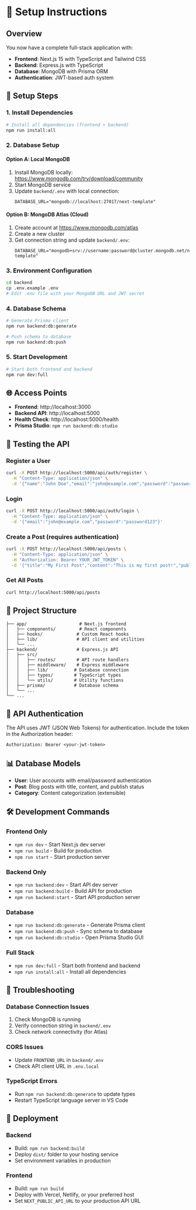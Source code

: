# 🚀 Setup Instructions

## Overview
You now have a complete full-stack application with:
- **Frontend**: Next.js 15 with TypeScript and Tailwind CSS
- **Backend**: Express.js with TypeScript
- **Database**: MongoDB with Prisma ORM
- **Authentication**: JWT-based auth system

## 🔧 Setup Steps

### 1. Install Dependencies
```bash
# Install all dependencies (frontend + backend)
npm run install:all
```

### 2. Database Setup

#### Option A: Local MongoDB
1. Install MongoDB locally: https://www.mongodb.com/try/download/community
2. Start MongoDB service
3. Update `backend/.env` with local connection:
   ```
   DATABASE_URL="mongodb://localhost:27017/next-template"
   ```

#### Option B: MongoDB Atlas (Cloud)
1. Create account at https://www.mongodb.com/atlas
2. Create a new cluster
3. Get connection string and update `backend/.env`:
   ```
   DATABASE_URL="mongodb+srv://username:password@cluster.mongodb.net/next-template"
   ```

### 3. Environment Configuration
```bash
cd backend
cp .env.example .env
# Edit .env file with your MongoDB URL and JWT secret
```

### 4. Database Schema
```bash
# Generate Prisma client
npm run backend:db:generate

# Push schema to database
npm run backend:db:push
```

### 5. Start Development
```bash
# Start both frontend and backend
npm run dev:full
```

## 🌐 Access Points

- **Frontend**: http://localhost:3000
- **Backend API**: http://localhost:5000
- **Health Check**: http://localhost:5000/health
- **Prisma Studio**: `npm run backend:db:studio`

## 🧪 Testing the API

### Register a User
```bash
curl -X POST http://localhost:5000/api/auth/register \
  -H "Content-Type: application/json" \
  -d '{"name":"John Doe","email":"john@example.com","password":"password123"}'
```

### Login
```bash
curl -X POST http://localhost:5000/api/auth/login \
  -H "Content-Type: application/json" \
  -d '{"email":"john@example.com","password":"password123"}'
```

### Create a Post (requires authentication)
```bash
curl -X POST http://localhost:5000/api/posts \
  -H "Content-Type: application/json" \
  -H "Authorization: Bearer YOUR_JWT_TOKEN" \
  -d '{"title":"My First Post","content":"This is my first post!","published":true}'
```

### Get All Posts
```bash
curl http://localhost:5000/api/posts
```

## 📁 Project Structure

```
├── app/                    # Next.js frontend
│   ├── components/         # React components
│   ├── hooks/             # Custom React hooks
│   ├── lib/               # API client and utilities
│   └── ...
├── backend/               # Express.js API
│   ├── src/
│   │   ├── routes/        # API route handlers
│   │   ├── middleware/    # Express middleware
│   │   ├── lib/          # Database connection
│   │   ├── types/        # TypeScript types
│   │   └── utils/        # Utility functions
│   ├── prisma/           # Database schema
│   └── ...
└── ...
```

## 🔐 API Authentication

The API uses JWT (JSON Web Tokens) for authentication. Include the token in the Authorization header:
```
Authorization: Bearer <your-jwt-token>
```

## 📊 Database Models

- **User**: User accounts with email/password authentication
- **Post**: Blog posts with title, content, and publish status
- **Category**: Content categorization (extensible)

## 🛠️ Development Commands

### Frontend Only
- `npm run dev` - Start Next.js dev server
- `npm run build` - Build for production
- `npm run start` - Start production server

### Backend Only
- `npm run backend:dev` - Start API dev server
- `npm run backend:build` - Build API for production
- `npm run backend:start` - Start API production server

### Database
- `npm run backend:db:generate` - Generate Prisma client
- `npm run backend:db:push` - Sync schema to database
- `npm run backend:db:studio` - Open Prisma Studio GUI

### Full Stack
- `npm run dev:full` - Start both frontend and backend
- `npm run install:all` - Install all dependencies

## 🔧 Troubleshooting

### Database Connection Issues
1. Check MongoDB is running
2. Verify connection string in `backend/.env`
3. Check network connectivity (for Atlas)

### CORS Issues
- Update `FRONTEND_URL` in `backend/.env`
- Check API client URL in `.env.local`

### TypeScript Errors
- Run `npm run backend:db:generate` to update types
- Restart TypeScript language server in VS Code

## 🚀 Deployment

### Backend
- Build: `npm run backend:build`
- Deploy `dist/` folder to your hosting service
- Set environment variables in production

### Frontend  
- Build: `npm run build`
- Deploy with Vercel, Netlify, or your preferred host
- Set `NEXT_PUBLIC_API_URL` to your production API URL
